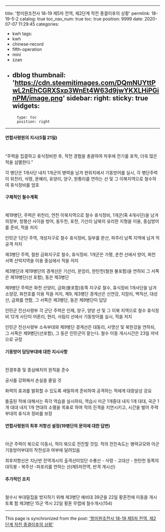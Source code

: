 
---
title: '항미원조전사 18-19 제5차 전역, 제2단계 작전 종결이후의 상황'
permlink: 18-19-5-2
catalog: true
toc_nav_num: true
toc: true
position: 9999
date: 2020-07-07 11:29:45
categories:
- kwh
tags:
- kwh
- chinese-record
- fifth-operation
- mini
- zzan
- dblog
thumbnail: 'https://cdn.steemitimages.com/DQmNUYttPwL2nEhCGRXSxp3WnEt4W63d9jwYKXLHiPGinPM/image.png'
sidebar:
    right:
        sticky: true
widgets:
    -
        type: toc
        position: right
---


#### 연합사령원의 지시(5월 21일)
#
“주력을 집결하고 휴식정비한 후, 작전 경험을 총괄하여 차후에 전기를 포착, 더욱 많은 적을 섬멸한다.”

각 병단은 1개사단 내지 1개군의 병력을 남겨 현위치에서 기동방어를 실시, 각 병단주력이 위천리, 삭령, 문혜리, 유양리, 양구, 원통리를 연하는 선 및 그 이북지역으로 철수하여 휴식정비를 엄호

#### 구체적인 철수계획
#
제19병단, 주력은 위천리, 연천 이북지역으로 철수 휴식정비, 1개군(혹 4개사단)을 남겨 의정부, 청평산 사이을 방어, 동두천, 포천, 기산리 남북의 유리한 지형을 이용, 종심방어를 준비, 적을 저지

인민군 1군단 주역, 개성지구로 철수 휴식정비, 일부를 문산, 파주리 남쪽 지역에 남겨 적 공격 저지

제3병단 주력, 철원 금화지구로 철수, 휴식정비. 1개군은 가평, 춘천 선에서 방어, 화천 서쪽 산악지역을 이용 종심에서 적을 저지

제3병단과 제19병단의 경계선은 기산리, 문암리, 한탄천(철원 불포함)을 연하되 그 서쪽은 제19병단(선 포함), 동은 제3병단

제9병단 주력은 화천 산양리, 금화(불포함)동쪽 지구로 철수, 휴식정비
1개사단을 남겨 소양강, 화천호를 이용 적을 저지, 제9, 제3병단 경계선은 신연강, 지암리, 백적산, 대성산, 금화를 연함, 그 서쪽은 제3병단, 동은 제9병단이 담당

인민군 전선사령부 각 군단 주력은 인제, 양구, 양양 선 및 그 이북 지역으로 철수 휴식정비
12개 사단이 어론리, 현리, 서림리 선에서 기동방어를 실시, 적을 저지

인민군 전선사령부 소속부대와 제9병단 경계선은 대동리, 사명산  및 북한강을 연하되, 그 서쪽은 제9병단(선포함), 그 동은 인민군이 맡는다. 철수 이동 개시시간은 23일 저녁으로 규정

#### 기동방어 담당부대에 대한 지시사항
#
전경후중 및 종심배치의 원칙을 준수

공사를 강화해서 손실을 줄일 것

화력의 효과를 발휘할 수 있도록 세밀하게 준비하여 공격하는 적에게 대량살상 강요

돌출된 적에 대해서는 즉각 역습을 실시하되, 역습시 미군 1개중대 내지 1개 대대, 국군 1개 대대 내지 1개 연대의 소멸을 목표로 하여 적의 진격을 지연시키고, 시간을 벌어 주력부대의 휴식과 정비를 보장 

#### 연합사령원의 최후 저항선 설정(19병단의 문의에 대한 답변)
#
아군 주력이 북으로 이동시, 적이 북으로 전진할 것임. 적의 전진속도는 병력규모와 아군 기동방어부대의 작전성과 여부에 달려있음

최후저항선은 지난번 전역개시의 출격선이었던 수룡산 - 삭령 - 고대산 - 한탄천 동쪽의 대득봉 - 복주산 -파포리를 연하는 선(제5차전역, 반격 개시선)

#### 추가적인 조치
#
철수시 부대밀집을 방지하기 위해 제3병단 예비대 39군을 22일 황혼전에 이동을 개시토록 함
제3병단 15군 역시 22일 황혼 무렵에 철수개시(154)

- - -

This page is synchronized from the post: ['항미원조전사 18-19 제5차 전역, 제2단계 작전 종결이후의 상황'](https://steemit.com/@wisdomandjustice/18-19-5-2)
